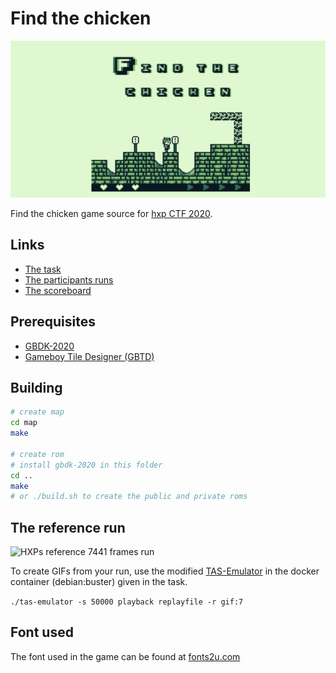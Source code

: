# Find the chicken

![](find-the-chicken.png)

Find the chicken game source for [hxp CTF 2020](https://2020.ctf.link).

## Links

- [The task](https://2020.ctf.link/internal/challenge/7e09f315-2f7b-4f0a-bcaf-934cc298e263/)
- [The participants runs](https://sandr0.xyz/shared/chicken.html)
- [The scoreboard](https://chicken.hxp.io/)

## Prerequisites

- [GBDK-2020](https://github.com/Zal0/gbdk-2020)
- [Gameboy Tile Designer (GBTD)](http://www.devrs.com/gb/hmgd/gbtd.html)

## Building

```sh
# create map
cd map
make

# create rom
# install gbdk-2020 in this folder
cd ..
make
# or ./build.sh to create the public and private roms
```

## The reference run

![HXPs reference 7441 frames run](chicken.gif)

To create GIFs from your run, use the modified [TAS-Emulator](https://sandr0.xyz/shared/tas-emulator) in the docker container (debian:buster) given in the task.

`./tas-emulator -s 50000 playback replayfile -r gif:7`

## Font used

The font used in the game can be found at [fonts2u.com](https://de.fonts2u.com/modern-dos-8x8.schriftart)
